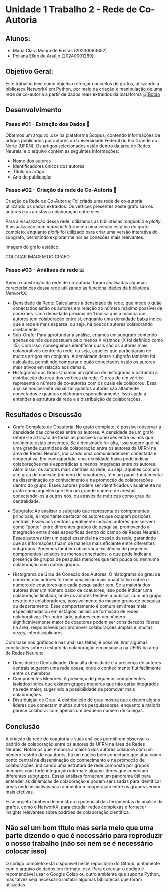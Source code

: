 # Unidade 1 Trabalho 2 - Rede de Co-Autoria

## Alunos:  
- Maria Clara Moura de Freitas (20230093652)
- Poliana Ellen de Araújo (20240001289)

## Objetivo Geral:  
Este trabalho teve como objetivo reforçar conceitos de grafos, utilizando a biblioteca NetworkX em Python, por meio da criação e manipulação de uma rede de co-autoria a partir de dados reais extraídos da plataforma
[![Botão](https://dummyimage.com/60x16/575757/fff&text=Scopus)](https://www.scopus.com/home.uri?zone=header&origin=)



## Desenvolvimento  

### Passo #01 - Extração dos Dados 🎲​
Obtemos um arquivo .csv na plataforma Scopus, contendo informações de artigos publicados por autores da Universidade Federal do Rio Grande do Norte (UFRN). Os artigos selecionados estão dentro da área de Redes Neurais, e o arquivo contém as seguintes informações:  
- Nome dos autores
- Identificadores únicos dos autores
- Título do artigo
- Ano de publicação

### Passo #02 - Criação da rede de Co-Autoria 📝​
Criação da Rede de Co-Autoria: Foi criada uma rede de co-autoria utilizando os dados extraídos. Os vértices presentes neste grafo são os autores e as arestas a colaboração entre eles.

Para a visualização dessa rede, utilizamos as bibliotecas *matplotlib* e *plotly*. A visualização com *matplotlib* forneceu uma versão estática do grafo completo, enquanto *plotly* foi utilizado para criar uma versão interativa do subgrafo, permitindo explorar melhor as conexões mais relevantes.

Imagem do grafo estático:

COLOCAR IMAGEM DO GRAFO

### Passo #03 - Análises da rede ​​📊​
Após a construção da rede de co-autoria, foram analisadas algumas características dessa rede utilizando as funcionalidades da biblioteca *NetworkX*:
- Densidade da Rede: Calculamos a densidade da rede, que mede o quão conectados estão os autores em relação ao número máximo possível de conexões. Uma densidade próxima de 1 indica que a maioria dos autores tem colaboração entre si, enquanto uma densidade baixa indica que a rede é mais esparsa, ou seja, há poucos autores colaborando diretamente.
- Sub-Grafo: Para aprofundar a análise, criamos um subgrafo contendo apenas os nós que possuem pelo menos X vizinhos (X foi definido como 15). Com isso, conseguimos identificar quais são os autores mais colaborativos dentro da rede, ou seja, aqueles que participaram de muitos artigos em conjunto. A densidade desse subgrafo também foi calculada, permitindo comparar o quão conectados estão os autores mais ativos em relação aos demais.
- Histograma dos Grau: Criamos um gráfico de histograma mostrando a distribuição do grau dos vértices da rede. O grau de um vértice representa o número de co-autores com os quais ele colaborou. Essa análise nos permite visualizar quantos autores são altamente conectados e quantos colaboram esporadicamente. Isso ajuda a entender a estrutura da rede e a distribuição de colaborações.

## Resultados e Discussão

- Grafo Completo de Coautoria: No grafo completo, é possível observar a densidade das conexões entre os autores. A densidade de um grafo refere-se à fração de todas as possíveis conexões entre os nós que realmente estão presentes. Se a densidade for alta, isso sugere que há uma grande quantidade de colaboração entre os autores da UFRN na área de Redes Neurais, indicando uma comunidade bem conectada e cooperativa. Em contrapartida, uma densidade baixa pode indicar colaborações mais esporádicas e menos integradas entre os autores. Além disso, os autores mais centrais na rede, ou seja, aqueles com um alto grau de conexão (número de coautores), têm um papel fundamental na disseminação do conhecimento e na promoção de colaborações dentro do grupo. Esses autores podem ser identificados visualmente no grafo como aqueles que têm um grande número de arestas conectando-os a outros nós, ou através de métricas como grau de centralidade.

- Subgrafo: Ao analisar o subgrafo que representa os componentes principais, é importante destacar os autores que ocupam posições centrais. Esses nós centrais geralmente indicam autores que servem como “ponte” entre diferentes grupos de pesquisa, promovendo a integração entre áreas específicas dentro do campo de Redes Neurais. Esses autores têm um papel essencial na coesão da rede, garantindo que as informações fluam de maneira mais eficiente entre diferentes subgrupos. Podemos também observar a existência de pequenos componentes isolados ou menos conectados, o que pode indicar a presença de grupos de pesquisa menores que têm pouca ou nenhuma colaboração com outros grupos.

- Histograma de Grau de Conexão dos Autores: O histograma do grau de conexão dos autores fornece uma visão mais quantitativa sobre o número de coautores que cada pesquisador tem. Se a maioria dos autores tiver um número baixo de coautores, isso pode indicar uma colaboração limitada, onde os autores tendem a publicar com um grupo restrito de colaboradores, possivelmente do mesmo grupo de pesquisa ou departamento. Esse comportamento é comum em áreas mais especializadas ou em estágios iniciais de formação de redes colaborativas. Por outro lado, autores com um número significativamente maior de coautores podem ser considerados líderes na área, responsáveis por promover colaborações amplas e, muitas vezes, interdisciplinares.

Com base nos gráficos e nas análises feitas, é possível tirar algumas conclusões sobre o estado da colaboração em pesquisa na UFRN na área de Redes Neurais:
- Densidade e Centralidade: Uma alta densidade e a presença de autores centrais sugerem uma rede coesa, onde o conhecimento flui facilmente entre os membros.
- Componentes Menores: A presença de pequenos componentes isolados indica que existem grupos menores que não estão integrados na rede maior, sugerindo a possibilidade de promover mais colaborações.
- Distribuição de Grau: A distribuição do grau mostra que existem alguns líderes que conectam muitos outros pesquisadores, enquanto a maioria parece colaborar com apenas um pequeno número de colegas.

## Conclusão

A criação da rede de coautoria e suas análises permitiram observar o padrão de colaboração entre os autores da UFRN na área de Redes Neurais. Notamos que, embora a maioria dos autores colabore com um número restrito de coautores, há um núcleo bem conectado que atua como ponto central na disseminação do conhecimento e na promoção de colaborações, indicando uma estrutura de rede composta por grupos menores com forte integração interna e alguns líderes que conectam diferentes subgrupos. Essas análises fornecem um panorama útil para entender as dinâmicas de colaboração e podem ser usadas para identificar áreas onde iniciativas para aumentar a cooperação entre os grupos seriam mais efetivas.

Esse projeto também demonstrou o potencial das ferramentas de análise de grafos, como o NetworkX, para estudar redes complexas e fornecer insights relevantes sobre padrões de colaboração científica.

## Não sei um bom titulo mas seria meio que uma parte dizendo o que é necessário para reproduzir o nosso trabalho (não sei nem se é necessário colocar isso)

O código completo está disponível neste repositório do Github, juntamente com o arquivo de dados em formato .csv. Para executar o código é recomendável usar o Google Colab ou outro ambiente que suporte Python, mas talvez seja necessário instalar algumas bibliotecas que foram utilizadas.
